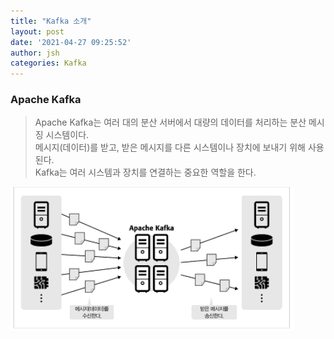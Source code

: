 ```yaml
---
title: "Kafka 소개"
layout: post
date: '2021-04-27 09:25:52'
author: jsh
categories: Kafka
---
```


### Apache Kafka

> Apache Kafka는 여러 대의 분산 서버에서 대량의 데이터를 처리하는 분산 메시징 시스템이다.   
> 메시지(데이터)를 받고, 받은 메시지를 다른 시스템이나 장치에 보내기 위해 사용된다.   
> Kafka는 여러 시스템과 장치를 연결하는 중요한 역할을 한다.
>

![사진](/assets/1.apache-kafka.png)


